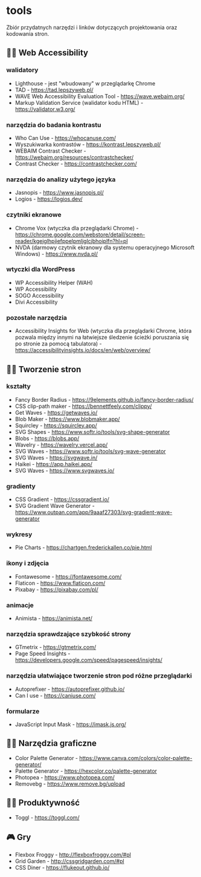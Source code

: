 # tools
Zbiór przydatnych narzędzi i linków dotyczących projektowania oraz kodowania stron.

## :man_in_manual_wheelchair: Web Accessibility
### walidatory
* Lighthouse - jest "wbudowany" w przeglądarkę Chrome
* TAD - https://tad.lepszyweb.pl/
* WAVE Web Accessibility Evaluation Tool - https://wave.webaim.org/
* Markup Validation Service (walidator kodu HTML) - https://validator.w3.org/

### narzędzia do badania kontrastu
* Who Can Use - https://whocanuse.com/
* Wyszukiwarka kontrastów - https://kontrast.lepszyweb.pl/
* WEBAIM Contrast Checker - https://webaim.org/resources/contrastchecker/
* Contrast Checker - https://contrastchecker.com/

### narzędzia do analizy użytego języka
* Jasnopis - https://www.jasnopis.pl/
* Logios - https://logios.dev/

### czytniki ekranowe
* Chrome Vox (wtyczka dla przeglądarki Chrome) - https://chrome.google.com/webstore/detail/screen-reader/kgejglhpjiefppelpmljglcjbhoiplfn?hl=pl
* NVDA (darmowy czytnik ekranowy dla systemu operacyjnego Microsoft Windows) - https://www.nvda.pl/

### wtyczki dla WordPress
* WP Accessibility Helper (WAH)
* WP Accessibility
* SOGO Accessibility
* Divi Accessibility

### pozostałe narzędzia
* Accessibility Insights for Web (wtyczka dla przeglądarki Chrome, która pozwala między innymi na łatwiejsze śledzenie ścieżki poruszania się po stronie za pomocą tabulatora) - https://accessibilityinsights.io/docs/en/web/overview/

## :woman_technologist: Tworzenie stron
### kształty
* Fancy Border Radius - https://9elements.github.io/fancy-border-radius/
* CSS clip-path maker - https://bennettfeely.com/clippy/
* Get Waves - https://getwaves.io/
* Blob Maker - https://www.blobmaker.app/
* Squircley - https://squircley.app/
* SVG Shapes - https://www.softr.io/tools/svg-shape-generator
* Blobs - https://blobs.app/
* Wavelry - https://wavelry.vercel.app/
* SVG Waves - https://www.softr.io/tools/svg-wave-generator
* SVG Waves - https://svgwave.in/
* Haikei - https://app.haikei.app/
* SVG Waves - https://www.svgwaves.io/

### gradienty
* CSS Gradient - https://cssgradient.io/
* SVG Gradient Wave Generator - https://www.outpan.com/app/9aaaf27303/svg-gradient-wave-generator

### wykresy
* Pie Charts - https://chartgen.frederickallen.co/pie.html

### ikony i zdjęcia
* Fontawesome - https://fontawesome.com/
* Flaticon - https://www.flaticon.com/
* Pixabay - https://pixabay.com/pl/

### animacje
* Animista - https://animista.net/

### narzędzia sprawdzające szybkość strony
* GTmetrix - https://gtmetrix.com/
* Page Speed Insights - https://developers.google.com/speed/pagespeed/insights/

### narzędzia ułatwiające tworzenie stron pod różne przeglądarki
* Autoprefixer - https://autoprefixer.github.io/
* Can I use - https://caniuse.com/

### formularze
* JavaScript Input Mask - https://imask.js.org/

## :artist: Narzędzia graficzne
* Color Palette Generator - https://www.canva.com/colors/color-palette-generator/
* Palette Generator - https://hexcolor.co/palette-generator
* Photopea - https://www.photopea.com/
* Removebg -  https://www.remove.bg/upload

## :woman_office_worker: Produktywność
* Toggl - https://toggl.com/

## :video_game: Gry
* Flexbox Froggy - http://flexboxfroggy.com/#pl
* Grid Garden - http://cssgridgarden.com/#pl
* CSS Diner - https://flukeout.github.io/
